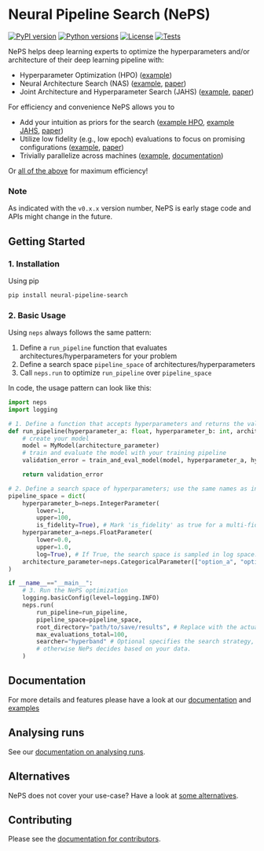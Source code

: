# Neural Pipeline Search (NePS)

[![PyPI version](https://img.shields.io/pypi/v/neural-pipeline-search?color=informational)](https://pypi.org/project/neural-pipeline-search/)
[![Python versions](https://img.shields.io/pypi/pyversions/neural-pipeline-search)](https://pypi.org/project/neural-pipeline-search/)
[![License](https://img.shields.io/pypi/l/neural-pipeline-search?color=informational)](LICENSE)
[![Tests](https://github.com/automl/neps/actions/workflows/tests.yaml/badge.svg)](https://github.com/automl/neps/actions)

NePS helps deep learning experts to optimize the hyperparameters and/or architecture of their deep learning pipeline with:

- Hyperparameter Optimization (HPO) ([example](neps_examples/basic_usage/hyperparameters.py))
- Neural Architecture Search (NAS) ([example](neps_examples/basic_usage/architecture.py), [paper](https://openreview.net/forum?id=Ok58hMNXIQ))
- Joint Architecture and Hyperparameter Search (JAHS) ([example](neps_examples/basic_usage/architecture_and_hyperparameters.py), [paper](https://openreview.net/forum?id=_HLcjaVlqJ))

For efficiency and convenience NePS allows you to

- Add your intuition as priors for the search ([example HPO](neps_examples/efficiency/expert_priors_for_hyperparameters.py), [example JAHS](neps_examples/experimental/expert_priors_for_architecture_and_hyperparameters.py), [paper](https://openreview.net/forum?id=MMAeCXIa89))
- Utilize low fidelity (e.g., low epoch) evaluations to focus on promising configurations ([example](neps_examples/efficiency/multi_fidelity.py), [paper](https://openreview.net/forum?id=ds21dwfBBH))
- Trivially parallelize across machines ([example](neps_examples/efficiency/parallelization.md), [documentation](https://automl.github.io/neps/latest/parallelization/))

Or [all of the above](neps_examples/efficiency/multi_fidelity_and_expert_priors.py) for maximum efficiency!

### Note

As indicated with the `v0.x.x` version number, NePS is early stage code and APIs might change in the future.

## Getting Started

### 1. Installation

Using pip

```bash
pip install neural-pipeline-search
```

### 2. Basic Usage

Using `neps` always follows the same pattern:

1. Define a `run_pipeline` function that evaluates architectures/hyperparameters for your problem
1. Define a search space `pipeline_space` of architectures/hyperparameters
1. Call `neps.run` to optimize `run_pipeline` over `pipeline_space`

In code, the usage pattern can look like this:

```python
import neps
import logging

# 1. Define a function that accepts hyperparameters and returns the validation error
def run_pipeline(hyperparameter_a: float, hyperparameter_b: int, architecture_parameter: str):
    # create your model
    model = MyModel(architecture_parameter)
    # train and evaluate the model with your training pipeline
    validation_error = train_and_eval_model(model, hyperparameter_a, hyperparameter_b)

    return validation_error

# 2. Define a search space of hyperparameters; use the same names as in run_pipeline
pipeline_space = dict(
    hyperparameter_b=neps.IntegerParameter(
        lower=1,
        upper=100,
        is_fidelity=True), # Mark 'is_fidelity' as true for a multi-fidelity approach.
    hyperparameter_a=neps.FloatParameter(
        lower=0.0,
        upper=1.0,
        log=True), # If True, the search space is sampled in log space.
    architecture_parameter=neps.CategoricalParameter(["option_a", "option_b", "option_c"]),
)

if __name__=="__main__":
    # 3. Run the NePS optimization
    logging.basicConfig(level=logging.INFO)
    neps.run(
        run_pipeline=run_pipeline,
        pipeline_space=pipeline_space,
        root_directory="path/to/save/results", # Replace with the actual path.
        max_evaluations_total=100,
        searcher="hyperband" # Optional specifies the search strategy,
        # otherwise NePs decides based on your data.
    )
```

## Documentation

For more details and features please have a look at our [documentation](https://automl.github.io/neps/latest/) and [examples](neps_examples)

## Analysing runs

See our [documentation on analysing runs](https://automl.github.io/neps/latest/analyse).

## Alternatives

NePS does not cover your use-case? Have a look at [some alternatives](https://automl.github.io/neps/latest/alternatives).

## Contributing

Please see the [documentation for contributors](https://automl.github.io/neps/latest/contributing/).
